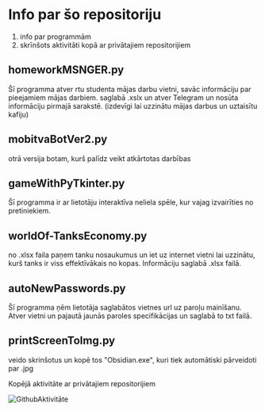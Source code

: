 # Info par šo repositoriju
1. info par programmām
2. skrīnšots aktivitāti kopā ar privātajiem repositorijiem

## homeworkMSNGER.py
Šī programma atver rtu studenta mājas darbu vietni, savāc informāciju par pieejamiem mājas darbiem. saglabā .xslx un atver Telegram un nosūta informāciju pirmajā sarakstē. (izdevīgi lai uzzinātu mājas darbus un uztaisītu kafiju)
## mobitvaBotVer2.py
otrā versija botam, kurš palīdz veikt atkārtotas darbības
## gameWithPyTkinter.py
Šī programma ir ar lietotāju interaktīva neliela spēle, kur vajag izvairīties no pretiniekiem.
## worldOf-TanksEconomy.py
no .xlsx faila paņem tanku nosaukumus un iet uz internet vietni lai uzzinātu, kurš tanks ir viss effektīvākais no kopas. Informāciju saglabā .xlsx failā.
## autoNewPasswords.py
Šī programma ņēm lietotāja saglabātos vietnes url uz paroļu mainīšanu. Atver vietni un pajautā jaunās paroles specifikācijas un saglabā to txt failā.
## printScreenToImg.py
veido skrinšotus un kopē tos "Obsidian.exe", kuri tiek automātiski pārveidoti par .jpg

Kopējā aktivitāte ar privātajiem repositorijiem

![GithubAktivitāte](https://github.com/Mleeah/mainProjekti/assets/102471691/3061d512-5cea-4cda-a3c5-12e45c0ecbef)
